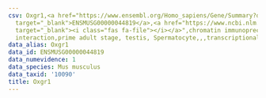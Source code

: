 ```yaml
---
csv: Oxgr1,<a href="https://www.ensembl.org/Homo_sapiens/Gene/Summary?db=core;g=ENSMUSG00000044819"
  target="_blank">ENSMUSG00000044819</a>,<a href="https://www.ncbi.nlm.nih.gov/pubmed/25450459"
  target="_blank"><i class="fas fa-file"></i></a>",chromatin immunoprecipitation assay,direct
  interaction,prime adult stage, testis, Spermatocyte,,,transcriptional regulation,
data_alias: Oxgr1
data_id: ENSMUSG00000044819
data_numevidence: 1
data_species: Mus musculus
data_taxid: '10090'
title: Oxgr1
---
```


